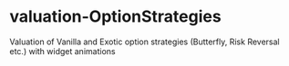 # valuation-OptionStrategies
Valuation of Vanilla and Exotic option strategies (Butterfly, Risk Reversal etc.) with widget animations 
